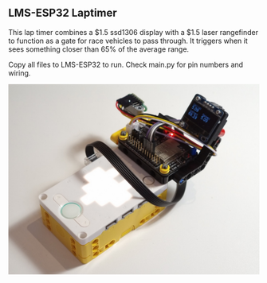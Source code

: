LMS-ESP32 Laptimer
------------------

This lap timer combines a $1.5 ssd1306 display with a $1.5 laser rangefinder to function as 
a gate for race vehicles to pass through. It triggers when it sees something closer than 65% of the average range.

Copy all files to LMS-ESP32 to run. Check main.py for pin numbers and wiring.

![lap timer on a LEGO hub](laptimer.jpg)